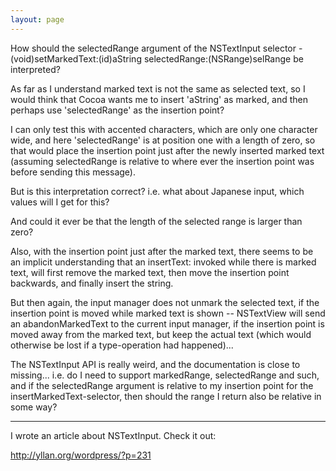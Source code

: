 ```yaml
---
layout: page
---
```


How should the selectedRange argument of the NSTextInput selector     - (void)setMarkedText:(id)aString selectedRange:(NSRange)selRange be interpreted?

As far as I understand marked text is not the same as selected text, so I would think that Cocoa wants me to insert 'aString' as marked, and then perhaps use 'selectedRange' as the insertion point?

I can only test this with accented characters, which are only one character wide, and here 'selectedRange' is at position one with a length of zero, so that would place the insertion point just after the newly inserted marked text (assuming selectedRange is relative to where ever the insertion point was before sending this message).

But is this interpretation correct? i.e. what about Japanese input, which values will I get for this?

And could it ever be that the length of the selected range is larger than zero?

Also, with the insertion point just after the marked text, there seems to be an implicit understanding that an insertText: invoked while there is marked text, will first remove the marked text, then move the insertion point backwards, and finally insert the string.

But then again, the input manager does not unmark the selected text, if the insertion point is moved while marked text is shown -- NSTextView will send an abandonMarkedText to the current input manager, if the insertion point is moved away from the marked text, but keep the actual text (which would otherwise be lost if a type-operation had happened)...

The NSTextInput API is really weird, and the documentation is close to missing... i.e. do I need to support markedRange, selectedRange and such, and if the selectedRange argument is relative to my insertion point for the insertMarkedText-selector, then should the range I return also be relative in some way?

----
I wrote an article about NSTextInput. Check it out:

http://yllan.org/wordpress/?p=231

